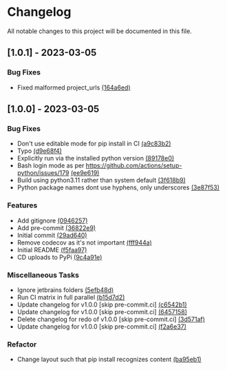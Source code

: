 # Changelog

All notable changes to this project will be documented in this file.

## [1.0.1] - 2023-03-05

### Bug Fixes

- Fixed malformed project_urls [(164a6ed)](https://github.com/iwishiwasaneagle/pytest-extra-markers/commit/164a6ed105d9599e404374f0d084bb35ca128649)

## [1.0.0] - 2023-03-05

### Bug Fixes

- Don't use editable mode for pip install in CI [(a9c83b2)](https://github.com/iwishiwasaneagle/pytest-extra-markers/commit/a9c83b2514674762a82973ecc316f9c66391b8eb)
- Typo [(d9e68f4)](https://github.com/iwishiwasaneagle/pytest-extra-markers/commit/d9e68f4b487fb10edbc315d105788b643e7164ff)
- Explicitly run via the installed python version [(89178e0)](https://github.com/iwishiwasaneagle/pytest-extra-markers/commit/89178e0d75be4d71d70736c6e78cfd7209a4cf3f)
- Bash login mode as per https://github.com/actions/setup-python/issues/179 [(ee9e619)](https://github.com/iwishiwasaneagle/pytest-extra-markers/commit/ee9e619bebd6e3aaaa104e3cd7136f51c2ad7f8d)
- Build using python3.11 rather than system default [(3f618b9)](https://github.com/iwishiwasaneagle/pytest-extra-markers/commit/3f618b95d63f34d5d8839069fe76162789774c3b)
- Python package names dont use hyphens, only underscores [(3e87f53)](https://github.com/iwishiwasaneagle/pytest-extra-markers/commit/3e87f53c7744cf22102aea3003e540b281b5b51d)

### Features

- Add gitignore [(0946257)](https://github.com/iwishiwasaneagle/pytest-extra-markers/commit/0946257388af83297a63909c50fb41c02491f162)
- Add pre-commit [(36822e9)](https://github.com/iwishiwasaneagle/pytest-extra-markers/commit/36822e96e6820ced57e9228daaea179ea43f4021)
- Initial commit [(29ad640)](https://github.com/iwishiwasaneagle/pytest-extra-markers/commit/29ad640c8e3f2ccfd07884a0fa95fef207206141)
- Remove codecov as it's not important [(fff944a)](https://github.com/iwishiwasaneagle/pytest-extra-markers/commit/fff944afa08a93ceb5479cba9e0b746c1aa25c5c)
- Initial README [(f5faa97)](https://github.com/iwishiwasaneagle/pytest-extra-markers/commit/f5faa9788c802520e960f07eb38907fb7f397624)
- CD uploads to PyPi [(9c4a91e)](https://github.com/iwishiwasaneagle/pytest-extra-markers/commit/9c4a91e3250709339eca97d4337a775175c618da)

### Miscellaneous Tasks

- Ignore jetbrains folders [(5efb48d)](https://github.com/iwishiwasaneagle/pytest-extra-markers/commit/5efb48d016bf4113315164f34877dc8939ec0740)
- Run CI matrix in full parallel [(b15d7d2)](https://github.com/iwishiwasaneagle/pytest-extra-markers/commit/b15d7d2f19b2b4193fae17897eef81167fded3c7)
- Update changelog for v1.0.0 [skip pre-commit.ci] [(c6542b1)](https://github.com/iwishiwasaneagle/pytest-extra-markers/commit/c6542b19d76209f7f58c705bc90c2addda53a104)
- Update changelog for v1.0.0 [skip pre-commit.ci] [(6457158)](https://github.com/iwishiwasaneagle/pytest-extra-markers/commit/6457158cbd1c9cd14343b93306050321998715ce)
- Delete changelog for redo of v1.0.0 [skip pre-commit.ci] [(3d571af)](https://github.com/iwishiwasaneagle/pytest-extra-markers/commit/3d571afb808929e8bb963f4463b21cb16d1d05a3)
- Update changelog for v1.0.0 [skip pre-commit.ci] [(f2a6e37)](https://github.com/iwishiwasaneagle/pytest-extra-markers/commit/f2a6e377b2f5e6b6fde8e420211c18feac8fbf4f)

### Refactor

- Change layout such that pip install recognizes content [(ba95eb1)](https://github.com/iwishiwasaneagle/pytest-extra-markers/commit/ba95eb1d4a0737ceffc1e790360f949a46bd4b4f)

